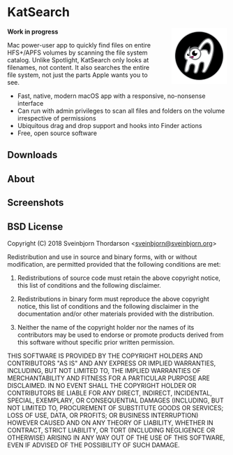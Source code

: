 # KatSearch

<img src="icon.png" width="128" height="128" align="right" style="float: right; margin-left: 30px;">

**Work in progress**

Mac power-user app to quickly find files on entire HFS+/APFS volumes by scanning the file system catalog. Unlike Spotlight, KatSearch only looks at filenames, not content. It also searches the entire file system, not just the parts Apple wants you to see.

* Fast, native, modern macOS app with a responsive, no-nonsense interface
* Can run with admin privileges to scan all files and folders on the volume irrespective of permissions
* Ubiquitous drag and drop support and hooks into Finder actions
* Free, open source software


## Downloads

<!--
*  **[⇩ Download KatSearch 1.0](https://sveinbjorn.org/files/software/katsearch.zip)** (~1.5 MB, Intel 64-bit, 10.8 or later)
-->

## About

## Screenshots

<!--<img src="screenshots/katsearch_screenshot1.jpg" align="center">

<img src="screenshots/katsearch_screenshot2.jpg" align="center">-->


## BSD License 

Copyright (C) 2018 Sveinbjorn Thordarson &lt;<a href="mailto:">sveinbjorn@sveinbjorn.org</a>&gt;

Redistribution and use in source and binary forms, with or without modification,
are permitted provided that the following conditions are met:

1. Redistributions of source code must retain the above copyright notice, this
list of conditions and the following disclaimer.

2. Redistributions in binary form must reproduce the above copyright notice, this
list of conditions and the following disclaimer in the documentation and/or other
materials provided with the distribution.

3. Neither the name of the copyright holder nor the names of its contributors may
be used to endorse or promote products derived from this software without specific
prior written permission.

THIS SOFTWARE IS PROVIDED BY THE COPYRIGHT HOLDERS AND CONTRIBUTORS "AS IS" AND
ANY EXPRESS OR IMPLIED WARRANTIES, INCLUDING, BUT NOT LIMITED TO, THE IMPLIED
WARRANTIES OF MERCHANTABILITY AND FITNESS FOR A PARTICULAR PURPOSE ARE DISCLAIMED.
IN NO EVENT SHALL THE COPYRIGHT HOLDER OR CONTRIBUTORS BE LIABLE FOR ANY DIRECT,
INDIRECT, INCIDENTAL, SPECIAL, EXEMPLARY, OR CONSEQUENTIAL DAMAGES (INCLUDING, BUT
NOT LIMITED TO, PROCUREMENT OF SUBSTITUTE GOODS OR SERVICES; LOSS OF USE, DATA, OR
PROFITS; OR BUSINESS INTERRUPTION) HOWEVER CAUSED AND ON ANY THEORY OF LIABILITY,
WHETHER IN CONTRACT, STRICT LIABILITY, OR TORT (INCLUDING NEGLIGENCE OR OTHERWISE)
ARISING IN ANY WAY OUT OF THE USE OF THIS SOFTWARE, EVEN IF ADVISED OF THE
POSSIBILITY OF SUCH DAMAGE.
